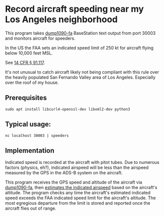 # Record aircraft speeding near my Los Angeles neighborhood

This program takes [dump1090-fa](https://github.com/flightaware/dump1090)
BaseStation text output from port 30003 and monitors aircraft for
speeders.

In the US the FAA sets an indicated speed limit of 250 kt for aircraft
flying below 10,000 feet MSL.

See [14 CFR § 91.117](https://www.law.cornell.edu/cfr/text/14/91.117).

It's not unusual to catch aircraft likely not being compliant with this
rule over the heavily populated San Fernando Valley area of Los Angeles.
Especially over the roof of my house.

## Prerequisites

```shell
sudo apt install libcurl4-openssl-dev libxml2-dev python3
```

## Typical usage:

```shell
nc localhost 30003 | speeders
```

## Implementation

Indicated speed is recorded at the aircraft with pitot tubes. Due to
numerous factors (physics, eh?), indicated airspeed will be less than
the airspeed measured by the GPS in the ADS-B system on the aircraft.

This program receives the GPS speed and altitude of the aircraft via
[dump1090-fa](https://github.com/flightaware/dump1090), then
[estimates the indicated airspeed](https://aviation.stackexchange.com/a/64251)
based on the aircraft's altitude. The program checks any time the aircraft's
estimated indicated speed exceeds the FAA indicated speed limit for the
aircraft's altitude. The most egregious departure from the limit is stored
and reported once the aircraft flies out of range.